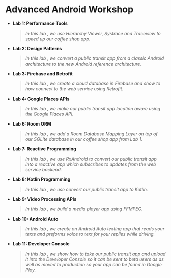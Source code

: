 # Advanced Android Workshop

* **Lab 1: Performance Tools**
	>*In this lab , we use Hierarchy Viewer, Systrace and Traceview to speed up our coffee shop app.*
  
* **Lab 2: Design Patterns**
	>*In this lab , we convert a public transit app from a classic Android architecture to the new Android reference architecture.*
  
* **Lab 3: Firebase and Retrofit**
	>*In this lab , we create a cloud database in Firebase and show to how connect to the web service using Retrofit.*
  
* **Lab 4: Google Places APIs**
	>*In this lab , we make our public transit app location aware using the Google Places API.*  
  
* **Lab 6: Room ORM**
	>*In this lab , we add a Room Database Mapping Layer on top of our SQLite database in our coffee shop app from Lab 1.*  
  
* **Lab 7: Reactive Programming**
	>*In this lab , we use RxAndroid to convert our public transit app into a reactive app which subscribes to updates from the web service backend.*    

* **Lab 8: Kotlin Programming**
	>*In this lab , we use convert our public transit app to Kotlin.*    

* **Lab 9: Video Processing APIs**
	>*In this lab , we build a media player app using FFMPEG.* 
  
* **Lab 10: Android Auto**
	>*In this lab , we create an Android Auto texting app that reads your texts and preforms voice to text for your replies while driving.*  
  
* **Lab 11: Developer Console**
	>*In this lab , we show how to take our public transit app and upload it into the Developer Console so it can be sent 
  to beta users as as well as moved to production so your app can be found in Google Play.*  
    

